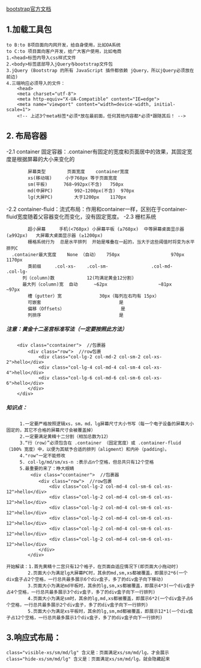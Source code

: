 [bootstrap官方文档](https://v3.bootcss.com/components/)

## 1.加载工具包
    to B:to B项目面向内网开发，给自身使用，比如OA系统
    to C:to 项目面向客户开发，给广大客户使用，比如电商
    1.<head>标签内导入css样式文件
    2.<body>标签底部导入jQuery与bootstrap文件包
    3.jQuery (Bootstrap 的所有 JavaScript 插件都依赖 jQuery，所以jQuery必须放在前边)
    4.三端响应必须导入的文件：
        <head>
        <meta charset="utf-8">
        <meta http-equiv="X-UA-Compatible" content="IE=edge">
        <meta name="viewport" content="width=device-width, initial-scale=1">
        <!-- 上述3个meta标签*必须*放在最前面，任何其他内容都*必须*跟随其后！ -->
    
## 2. 布局容器
   -2.1 container 固定容器：.container有固定的宽度和页面居中的效果，其固定宽度是根据屏幕的大小来变化的
            
            屏幕类型	    页面宽度	container宽度
            xs(移动端)	    小于768px	等于页面宽度
            sm(平板)	    768~992px(不含)	750px
            md(中屏PC)	    992~1200px(不含)	970px
            lg(大屏PC)	    大于1200px	1170px
   -2.2 container-fluid：流式布局：作用和container一样，区别在于container-fluid宽度随着父容器变化而变化，没有固定宽度。
   -2.3 栅栏系统
   
        	超小屏幕     手机(<768px)	小屏幕平板 (≥768px)	中等屏幕桌面显示器(≥992px)	大屏幕大桌面显示器 (≥1200px)
            栅格系统行为	总是水平排列	开始是堆叠在一起的，当大于这些阈值时将变为水平排列C
      .container最大宽度	None （自动）	750px	                970px	                1170px
            类前缀	    .col-xs-	.col-sm-	            .col-md-	            .col-lg-
          列（column)数	        12(均满足黄金12分割)
          最大列（column)宽  自动	    ~62px	                ~81px	                    ~97px
            槽（gutter）宽	            30px（每列左右均有 15px）
            可嵌套	                            是
            偏移（Offsets）	                    是
            列排序	                            是
      
##### 注意：黄金十二圣宫标准写法（一定要按照此方法）
        <div class="ccontainer">  //包裹器
            <div class="row">  //row包裹
                <div class="col-lg-2 col-md-2 col-sm-2 col-xs-2">hello</div>
                <div class="col-lg-4 col-md-4 col-sm-4 col-xs-4">hello</div>
                <div class="col-lg-6 col-md-6 col-sm-6 col-xs-6">hello</div>
            </div>
        </div>
        
##### 知识点：
         1.一定要严格按照逻辑xs，sm，md，lg屏幕尺寸大小书写（每一个电子设备的屏幕大小固定的，其它不合格的屏幕尺寸会被覆盖掉）
         2.一定要满足黄精十二分割（相加总数为12）
         3.“行（row）”必须包含在 .container （固定宽度）或 .container-fluid （100% 宽度）中，以便为其赋予合适的排列（aligment）和内补（padding）。
         4."row"一定不能修改
         5. col-lg/md/sm/xs-n :表示占n个空格，但总共只有12个空格
         5.最重要的来了：睁大眼睛
             <div class="ccontainer">  //包裹器
                <div class="row">  //row包裹
                    <div class="col-lg-2 col-md-4 col-sm-6 col-xs-12">hello</div>
                    <div class="col-lg-2 col-md-4 col-sm-6 col-xs-12">hello</div>
                    <div class="col-lg-2 col-md-4 col-sm-6 col-xs-12">hello</div>
                    <div class="col-lg-2 col-md-4 col-sm-6 col-xs-12">hello</div>
                    <div class="col-lg-2 col-md-4 col-sm-6 col-xs-12">hello</div>
                    <div class="col-lg-2 col-md-4 col-sm-6 col-xs-12">hello</div>
                </div>
            </div>
        
    开始解读：1.首先黄精十二宫只有12个格子，在页面自适应情况下(即页面大小拖动时)
            2.页面大小为满足lg大屏幕PC时，其余的md,sm,xs都被覆盖，即展示2*6(一个div盒子占2个空格，一行总共最多展示6个div盒子，多了的div盒子向下移动)
            3.页面大小为满足md平板时，其余的lg,sm,xs都被覆盖，即展示4*3(一个div盒子占4个空格，一行总共最多展示3个div盒子，多了的div盒子向下一行排列)
            4.页面大小为满足sm时，其余的lg,md,xs都被覆盖，即展示6*2(一个div盒子占6个空格，一行总共最多展示2个div盒子，多了的div盒子向下一行排列)
            5.页面大小为满足xs平板时，其余的lg,sm,md都被覆盖，即展示12*1(一个div盒子占12个空格，一行总共最多展示1个div盒子，多了的div盒子向下一行排列)

## 3.响应式布局：
    class="visible-xs/sm/md/lg" 含义是：页面满足xs/sm/md/lg，才会展示        
    class="hide-xs/sm/md/lg" 含义是：页面满足xs/sm/md/lg，就会隐藏起来

